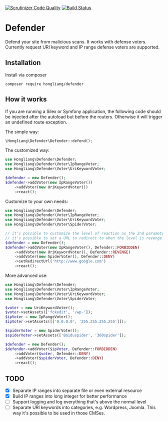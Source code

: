 [![Scrutinizer Code Quality](https://scrutinizer-ci.com/g/h-wang/defender/badges/quality-score.png?b=master)](https://scrutinizer-ci.com/g/h-wang/defender/?branch=master)
[![Build Status](https://scrutinizer-ci.com/g/h-wang/defender/badges/build.png?b=master)](https://scrutinizer-ci.com/g/h-wang/defender/build-status/master)

# Defender
Defend your site from malicious scans.
It works with defense voters. Currently request URI keyword and IP range defense voters are supported.

## Installation
Install via composer
```
composer require hongliang/defender
```
## How it works

If you are running a Silex or Symfony application, the following code should be injected after the autoload but before the routers. Otherwise it will trigger an undefined route exception.

The simple way:
```php
\Hongliang\Defender\Defender::defend();
```
The customized way:
```php
use Hongliang\Defender\Defender;
use Hongliang\Defender\Voter\IpRangeVoter;
use Hongliang\Defender\Voter\UriKeywordVoter;

$defender = new Defender();
$defender->addVoter(new IpRangeVoter())
    ->addVoter(new UriKeywordVoter())
    ->react();
```
Customize to your own needs:
```php
use Hongliang\Defender\Defender;
use Hongliang\Defender\Voter\IpRangeVoter;
use Hongliang\Defender\Voter\UriKeywordVoter;
use Hongliang\Defender\Voter\SpiderVoter;

// it's possible to customize the level of reaction as the 2nd parameter of addVoter()
// it's possible to set a URL to redirect to when the level is revenge or higher. By default it's localhost
$defender = new Defender();
$defender->addVoter(new IpRangeVoter(), Defender::FORBIDDEN)
    ->addVoter(new UriKeywordVoter(), Defender::REVENGE)
    ->addVoter(new SpiderVoter(), Defender::DENY)
    ->setRedirectUrl('http://www.google.com')
    ->react();
```
More advanced use:
```php
use Hongliang\Defender\Defender;
use Hongliang\Defender\Voter\IpRangeVoter;
use Hongliang\Defender\Voter\UriKeywordVoter;
use Hongliang\Defender\Voter\SpiderVoter;

$voter = new UriKeywordVoter();
$voter->setAssets(['fckedit', '/wp-']);
$ipVoter = new IpRangeVoter();
$ipVoter->setAssets([['0.0.0.0', '255.255.255.255']]);

$spiderVoter = new SpiderVoter();
$spiderVoter->setAssets(['Baiduspider', '360spider']);

$defender = new Defender();
$defender->addVoter($ipVoter, Defender::FORBIDDEN)
    ->addVoter($voter, Defender::DENY)
    ->addVoter($spiderVoter, Defender::DENY)
    ->react();
```


## TODO
 - [x] Separate IP ranges into separate file or even external resource
 - [x] Build IP ranges into long integer for better performance
 - [ ] Support logging and log everything that's above the normal level
 - [ ] Separate URI keywords into categories, e.g. Wordpress, Joomla. This way it's possible to be used in those CMSes.
